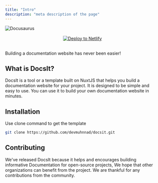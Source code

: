 ```yaml
---
title: "Intro"
description: "meta description of the page"
---
```



<img style="margin: 0 auto;" src="https://i.ibb.co/Yt6VsT4/docsit.png" alt="Docusaurus">
<p align="center" style="margin-top: 1rem;">
  <a href="https://app.netlify.com/start/deploy?repository=https://github.com/devmuhnnad/docsit"><img src="https://www.netlify.com/img/deploy/button.svg" alt="Deploy to Netlify"></a>
</p>
</br>
Building a documentation website has never been easier!

## What is DocsIt?

DocsIt is a tool or a template built on NuxtJS that helps you build a documentation website for your project. It is designed to be simple and easy to use. You can use it to build your own documentation website in minutes.

## Installation

Use clone command to get the template

```bash
git clone https://github.com/devmuhnnad/docsit.git
```

## Contributing

We've released DocsIt because it helps and encourages building informative Documentation for open-source projects, We hope that other organizations can benefit from the project. We are thankful for any contributions from the community.
